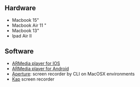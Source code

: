 ## Hardware ##
* Macbook 15"
* Macbook Air 11 "
* Macbook 13"
* Ipad Air II

## Software ##
* [ARMedia player for IOS](https://itunes.apple.com/ar/app/armedia-player/id502524441?mt=8)
* [ARMedia player for Android](https://play.google.com/store/apps/details?id=com.inglobetechnologies.armedia.player)
* [Aperture](https://github.com/wulkano/aperture): screen recorder by CLI on MacOSX environments
* [Kap](https://github.com/wulkano/kap) screen recorder